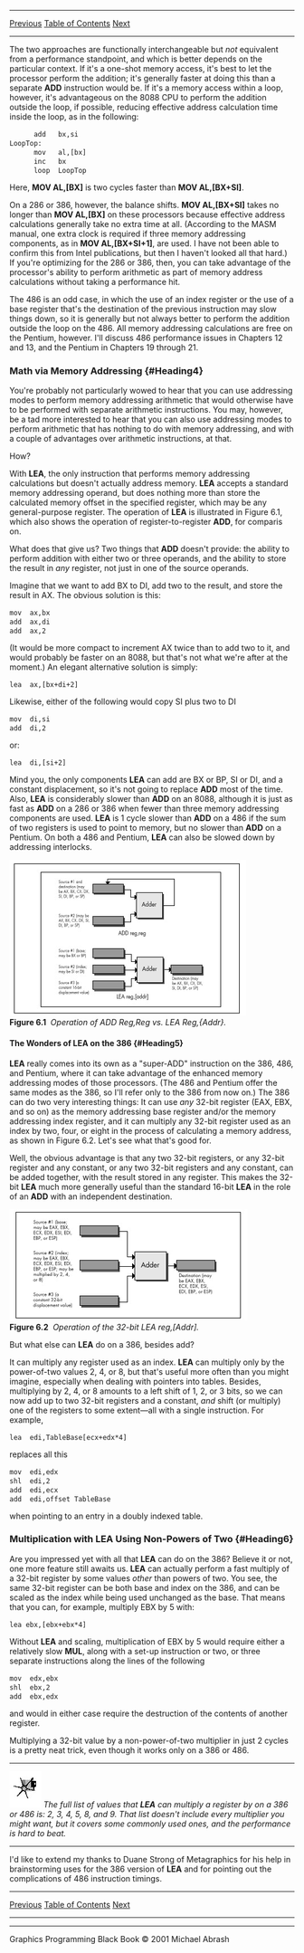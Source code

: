   ------------------------ --------------------------------- --------------------
  [Previous](06-01.html)   [Table of Contents](index.html)   [Next](07-01.html)
  ------------------------ --------------------------------- --------------------

The two approaches are functionally interchangeable but *not* equivalent
from a performance standpoint, and which is better depends on the
particular context. If it's a one-shot memory access, it's best to let
the processor perform the addition; it's generally faster at doing this
than a separate **ADD** instruction would be. If it's a memory access
within a loop, however, it's advantageous on the 8088 CPU to perform the
addition outside the loop, if possible, reducing effective address
calculation time inside the loop, as in the following:

          add   bx,si
    LoopTop:
          mov   al,[bx]
          inc   bx
          loop  LoopTop

Here, **MOV AL,[BX]** is two cycles faster than **MOV AL,[BX+SI]**.

On a 286 or 386, however, the balance shifts. **MOV AL,[BX+SI]** takes
no longer than **MOV AL,[BX]** on these processors because effective
address calculations generally take no extra time at all. (According to
the MASM manual, one extra clock is required if three memory addressing
components, as in **MOV AL,[BX+SI+1]**, are used. I have not been able
to confirm this from Intel publications, but then I haven't looked all
that hard.) If you're optimizing for the 286 or 386, then, you can take
advantage of the processor's ability to perform arithmetic as part of
memory address calculations without taking a performance hit.

The 486 is an odd case, in which the use of an index register or the use
of a base register that's the destination of the previous instruction
may slow things down, so it is generally but not always better to
perform the addition outside the loop on the 486. All memory addressing
calculations are free on the Pentium, however. I'll discuss 486
performance issues in Chapters 12 and 13, and the Pentium in Chapters 19
through 21.

### Math via Memory Addressing {#Heading4}

You're probably not particularly wowed to hear that you can use
addressing modes to perform memory addressing arithmetic that would
otherwise have to be performed with separate arithmetic instructions.
You may, however, be a tad more interested to hear that you can also use
addressing modes to perform arithmetic that has nothing to do with
memory addressing, and with a couple of advantages over arithmetic
instructions, at that.

How?

With **LEA**, the only instruction that performs memory addressing
calculations but doesn't actually address memory. **LEA** accepts a
standard memory addressing operand, but does nothing more than store the
calculated memory offset in the specified register, which may be any
general-purpose register. The operation of **LEA** is illustrated in
Figure 6.1, which also shows the operation of register-to-register
**ADD**, for comparis on.

What does that give us? Two things that **ADD** doesn't provide: the
ability to perform addition with either two or three operands, and the
ability to store the result in *any* register, not just in one of the
source operands.

Imagine that we want to add BX to DI, add two to the result, and store
the result in AX. The obvious solution is this:

    mov  ax,bx
    add  ax,di
    add  ax,2

(It would be more compact to increment AX twice than to add two to it,
and would probably be faster on an 8088, but that's not what we're after
at the moment.) An elegant alternative solution is simply:

    lea  ax,[bx+di+2]

Likewise, either of the following would copy SI plus two to DI

    mov  di,si
    add  di,2

or:

    lea  di,[si+2]

Mind you, the only components **LEA** can add are BX or BP, SI or DI,
and a constant displacement, so it's not going to replace **ADD** most
of the time. Also, **LEA** is considerably slower than **ADD** on an
8088, although it is just as fast as **ADD** on a 286 or 386 when fewer
than three memory addressing components are used. **LEA** is 1 cycle
slower than **ADD** on a 486 if the sum of two registers is used to
point to memory, but no slower than **ADD** on a Pentium. On both a 486
and Pentium, **LEA** can also be slowed down by addressing interlocks.

![](images/06-01.jpg)\
 **Figure 6.1**  *Operation of ADD Reg,Reg vs. LEA Reg,{Addr}.*

#### The Wonders of LEA on the 386 {#Heading5}

**LEA** really comes into its own as a "super-ADD" instruction on the
386, 486, and Pentium, where it can take advantage of the enhanced
memory addressing modes of those processors. (The 486 and Pentium offer
the same modes as the 386, so I'll refer only to the 386 from now on.)
The 386 can do two very interesting things: It can use *any* 32-bit
register (EAX, EBX, and so on) as the memory addressing base register
and/or the memory addressing index register, and it can multiply any
32-bit register used as an index by two, four, or eight in the process
of calculating a memory address, as shown in Figure 6.2. Let's see what
that's good for.

Well, the obvious advantage is that any two 32-bit registers, or any
32-bit register and any constant, or any two 32-bit registers and any
constant, can be added together, with the result stored in any register.
This makes the 32-bit **LEA** much more generally useful than the
standard 16-bit **LEA** in the role of an **ADD** with an independent
destination.

![](images/06-02.jpg)\
 **Figure 6.2**  *Operation of the 32-bit LEA reg,[Addr].*

But what else can **LEA** do on a 386, besides add?

It can multiply any register used as an index. **LEA** can multiply only
by the power-of-two values 2, 4, or 8, but that's useful more often than
you might imagine, especially when dealing with pointers into tables.
Besides, multiplying by 2, 4, or 8 amounts to a left shift of 1, 2, or 3
bits, so we can now add up to two 32-bit registers and a constant, *and*
shift (or multiply) one of the registers to some extent—all with a
single instruction. For example,

    lea  edi,TableBase[ecx+edx*4]

replaces all this

    mov  edi,edx
    shl  edi,2
    add  edi,ecx
    add  edi,offset TableBase

when pointing to an entry in a doubly indexed table.

### Multiplication with LEA Using Non-Powers of Two {#Heading6}

Are you impressed yet with all that **LEA** can do on the 386? Believe
it or not, one more feature still awaits us. **LEA** can actually
perform a fast multiply of a 32-bit register by some values *other* than
powers of two. You see, the same 32-bit register can be both base and
index on the 386, and can be scaled as the index while being used
unchanged as the base. That means that you can, for example, multiply
EBX by 5 with:

    lea ebx,[ebx+ebx*4]

Without **LEA** and scaling, multiplication of EBX by 5 would require
either a relatively slow **MUL**, along with a set-up instruction or
two, or three separate instructions along the lines of the following

    mov  edx,ebx
    shl  ebx,2
    add  ebx,edx

and would in either case require the destruction of the contents of
another register.

Multiplying a 32-bit value by a non-power-of-two multiplier in just 2
cycles is a pretty neat trick, even though it works only on a 386 or
486.

  ------------------- ----------------------------------------------------------------------------------------------------------------------------------------------------------------------------------------------------------------------------------------------------
  ![](images/i.jpg)   *The full list of values that **LEA** can multiply a register by on a 386 or 486 is: 2, 3, 4, 5, 8, and 9. That list doesn't include every multiplier you might want, but it covers some commonly used ones, and the performance is hard to beat.*
  ------------------- ----------------------------------------------------------------------------------------------------------------------------------------------------------------------------------------------------------------------------------------------------

I'd like to extend my thanks to Duane Strong of Metagraphics for his
help in brainstorming uses for the 386 version of **LEA** and for
pointing out the complications of 486 instruction timings.

  ------------------------ --------------------------------- --------------------
  [Previous](06-01.html)   [Table of Contents](index.html)   [Next](07-01.html)
  ------------------------ --------------------------------- --------------------

* * * * *

Graphics Programming Black Book © 2001 Michael Abrash
